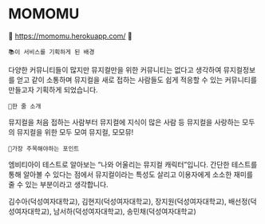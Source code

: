 # MOMOMU


🚀 https://momomu.herokuapp.com/ 🚀

	📚이 서비스를 기획하게 된 배경

다양한 커뮤니티들이 많지만 뮤지컬만을 위한 커뮤니티는 없다고 생각하여 뮤지컬정보를 얻고 같이 소통하며 뮤지컬을 새로 접하는 사람들도 쉽게 적응할 수 있는 커뮤니티를 만들고자 기획하게 되었습니다. 

	📖한 줄 소개

 뮤지컬을 처음 접하는 사람부터 뮤지컬에 지식이 많은 사람 등 뮤지컬을 사랑하는 모두의 뮤지컬을 위한 모두 모여 뮤지컬, 모모뮤! 

	📑가장 주목해야하는 포인트

 엠비티아이 테스트로 알아보는 “나와 어울리는 뮤지컬 캐릭터”입니다. 간단한 테스트를 통해 알아볼 수 있다는 점에서 뮤지컬이라는 특성도 살리고 이용자에게 소소한 재미를 줄 수 있는 부분이라고 생각합니다.

김수아(덕성여자대학교), 김현지(덕성여자대학교), 장지원(덕성여자대학교), 배선정(덕성여자대학교), 남서하(덕성여자대학교), 송민채(덕성여자대학교)
